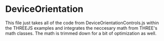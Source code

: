 # DeviceOrientation

This file just takes all of the code from DeviceOrientationControls.js within the THREEJS examples and integrates the neccesary math from THREE's math classes. The math is trimmed down for a bit of optimization as well.
